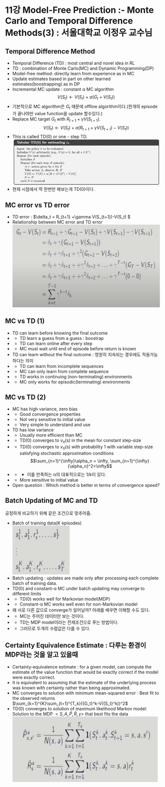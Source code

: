 # 11강 Model-Free Prediction :- Monte Carlo and Temporal Difference Methods(3) : 서울대학교 이정우 교수님

## Temporal Difference Method
- Temporal Difference (TD) : most central and novel idea in RL
- TD : combination of Monte Carlo(MC) and Dynamic Programming(DP)
- Model-free method: directly learn from experience as in MC
- Update estimates based in part on other learned estimates(boostrapping) as in DP
- Incremental MC update : constant &alpha; MC algorithm
$$ V(S_t) \leftarrow V(S_t) + \alpha(G_t+V(S_t))$$
- 기본적으로 MC algorithm은 $G_t$ 때문에 offline algorithm이다.(한개의 episode가 끝나야만 value function을 update 할수있다.)
- Replace MC target $G_t$ with $R_{t+1}+\gamma V(S_{t+1})$.
$$V(S_t) \leftarrow V(S_t)+\alpha(R_{t+1}+\gamma V(S_{t+1})-V(S_t))$$
- This is called TD(0) or one - step TD.
![title](./img/65_TD.PNG)
- 현재 시점에서 딱 한번만 해보는게 TD(0)이다.

## MC error vs TD error
- TD error : $\delta_t = R_{t+1} +\gamma V(S_{t+1})-V(S_t) $
- Relationship between MC error and TD error
![title](./img/66_MCandTD.PNG)

## MC vs TD (1)
- TD can learn before knowing the final outcome
- - TD learn a guess from a guess : boostrap
- - TD can learn online after every step
- - MC must wait until end of episode before return is known
- TD can learn without the final outcome : 영원히 지속되는 경우에도 적용가능하다는 의미
- - TD can learn from incomplete sequences
- - MC can only learn from complete sequence
- - TD works in continuing (non-terminating) environments
- - MC only works for episodic(terminating) environments

## MC vs TD (2)
- MC has high variance, zero bias
- - Good convergence properties
- - Not very sensitive to initial value
- - Very simple to understand and use
- TD has low variance
- - Usually more efficient than MC
- - TD(0) converges to $v_\pi$(s) in the mean for constant step-size
- - TD(0) converges to $v_\pi$(s) with probability 1 with variable step-size satisfying stochastic approximation conditions
$$\sum_{n=1}^{\infty}\alpha_n = \infty, \sum_{n=1}^{\infty}{\alpha_n}^2<\infty$$
- - * 이를 만족하는 &alpha;의 대표적으로는 1/k이 있다.
- - More sensitive to initial value
- Open question : Which method is better in terms of convergence speed?

## Batch Updating of MC and TD
공정하게 비교하기 위해 같은 조건으로 맞추어줌.
- Batch of training data(K episodes)  
![title](./img/67_MCandTD.PNG)
- Batch updating : updates are made only after processing each complete batch of training data.
- TD(0) and constant-&alpha; MC under batch updating may converge to different limits
- - TD(0) works well for Markovian model(MDP)
- - Constant-&alpha; MC works well even for non-Markovian model
- 왜 서로 다른 값으로 converge가 일어날까? 아래를 배우면 이해할 수도 있다.
- - MC는 주어진 데이터만 보는 것이다.
- - TD는 MDP model이라는 전제조건으로 푸는 방법이다. 
- - 그러므로 두개의 수렴값은 다를 수 있다. 

## Certainty Equivalence Estimate : 다루는 환경이 MDP라는 것을 알고 있을때
- Certainty-equivalence estimate : for a given model, can compute the estimate of the value function that would be exactly correct if the model were exactly correct.
- It is equivalent to assuming that the estimate of the underlying process was known with certainty rather than being approximated.
- MC converges to solution with minimum mean-squared error : Best fit to the observed returns  
$\sum_{k=1}^{K}\sum_{t=1}^{T_k}({G_t}^k-V({S_t}^k))^2$
- TD(0) converges to solution of maximum likelihood Markov model: Solution to the MDP $<S,A,\hat{P},\hat{R},\gamma>$ that best fits the data  
![title](./img/68_Certainty.PNG)
